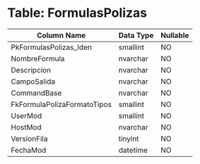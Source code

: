 # Table: FormulasPolizas

| Column Name | Data Type | Nullable |
|-------------|-----------|----------|
| PkFormulasPolizas_Iden | smallint | NO |
| NombreFormula | nvarchar | NO |
| Descripcion | nvarchar | NO |
| CampoSalida | nvarchar | NO |
| CommandBase | nvarchar | NO |
| FkFormulaPolizaFormatoTipos | smallint | NO |
| UserMod | smallint | NO |
| HostMod | nvarchar | NO |
| VersionFila | tinyint | NO |
| FechaMod | datetime | NO |
